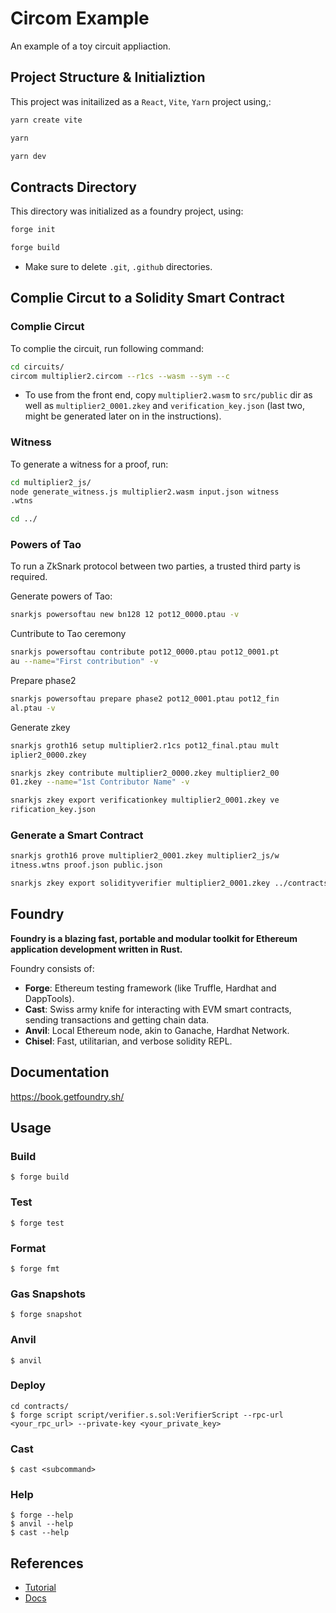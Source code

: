 # Circom Example
An example of a toy circuit appliaction.

## Project Structure & Initializtion
This project was initailized as a `React`, `Vite`, `Yarn` project using,:

```bash
yarn create vite
```
```bash
yarn
```
```bash
yarn dev
```

## Contracts Directory
This directory was initialized as a foundry project, using:

```bash
forge init
```

```bash
forge build
```
* Make sure to delete `.git`, `.github` directories.

## Complie Circut to a Solidity Smart Contract
### Complie Circut
To complie the circuit, run following command:

```bash
cd circuits/
circom multiplier2.circom --r1cs --wasm --sym --c
```

* To use from the front end, copy `multiplier2.wasm` to `src/public` dir as well as `multiplier2_0001.zkey` and `verification_key.json` (last two, might be generated later on in the instructions).

### Witness
To generate a witness for a proof, run:

```bash
cd multiplier2_js/
node generate_witness.js multiplier2.wasm input.json witness
.wtns
```

```bash
cd ../
```

### Powers of Tao
To run a ZkSnark protocol between two parties, a trusted third party is required.

Generate powers of Tao:
```bash
snarkjs powersoftau new bn128 12 pot12_0000.ptau -v
```

Cuntribute to Tao ceremony
```bash
snarkjs powersoftau contribute pot12_0000.ptau pot12_0001.pt
au --name="First contribution" -v
```

Prepare phase2
```bash
snarkjs powersoftau prepare phase2 pot12_0001.ptau pot12_fin
al.ptau -v
```

Generate zkey
```bash
snarkjs groth16 setup multiplier2.r1cs pot12_final.ptau mult
iplier2_0000.zkey
```


```bash
snarkjs zkey contribute multiplier2_0000.zkey multiplier2_00
01.zkey --name="1st Contributor Name" -v
```

```bash
snarkjs zkey export verificationkey multiplier2_0001.zkey ve
rification_key.json
```

### Generate a Smart Contract
```bash
snarkjs groth16 prove multiplier2_0001.zkey multiplier2_js/w
itness.wtns proof.json public.json
```

```bash
snarkjs zkey export solidityverifier multiplier2_0001.zkey ../contracts/src/verifier.sol
```

## Foundry

**Foundry is a blazing fast, portable and modular toolkit for Ethereum application development written in Rust.**

Foundry consists of:

-   **Forge**: Ethereum testing framework (like Truffle, Hardhat and DappTools).
-   **Cast**: Swiss army knife for interacting with EVM smart contracts, sending transactions and getting chain data.
-   **Anvil**: Local Ethereum node, akin to Ganache, Hardhat Network.
-   **Chisel**: Fast, utilitarian, and verbose solidity REPL.

## Documentation

https://book.getfoundry.sh/

## Usage

### Build
```shell
$ forge build
```

### Test
```shell
$ forge test
```

### Format
```shell
$ forge fmt
```

### Gas Snapshots
```shell
$ forge snapshot
```

### Anvil
```shell
$ anvil
```

### Deploy
```shell
cd contracts/
$ forge script script/verifier.s.sol:VerifierScript --rpc-url <your_rpc_url> --private-key <your_private_key>
```

### Cast
```shell
$ cast <subcommand>
```

### Help
```shell
$ forge --help
$ anvil --help
$ cast --help
```

## References
 * [Tutorial](https://www.youtube.com/watch?app=desktop&v=2BHdTjpYmFg&ab_channel=ChristianLacdael)
 * [Docs](https://docs.circom.io/getting-started/installation/)